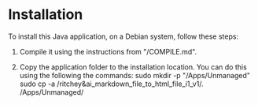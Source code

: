 # Installation

To install this Java application, on a Debian system, follow these steps:

1. Compile it using the instructions from "/COMPILE.md".

2. Copy the application folder to the installation location. You can do this using the following the commands:
   sudo mkdir -p "/Apps/Unmanaged"
   sudo cp -a /ritchey&ai_markdown_file_to_html_file_i1_v1/. /Apps/Unmanaged/